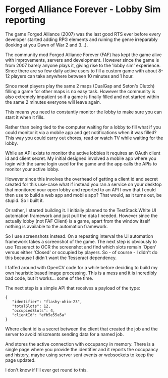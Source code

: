 # Forged Alliance Forever - Lobby Sim reporting #

The game Forged Alliance (2007) was the last good RTS ever
before every developer started adding RPG elements and ruining
the genre irreparably (looking at you Dawn of War 2 and 3...).

The community mod Forged Alliance Forever (FAF) has kept the game
alive with improvements, servers and development. However since
the game is from 2007 barely anyone plays it, giving rise to the
'lobby sim' experience. Since there are so few daily active users
to fill a custom game with about 8-12 players can take anywhere
between 10 minutes and 1 hour.

Since most players play the same 2 maps (DualGap and Seton's Clutch)
filling a game for other maps is no easy task. However the community
is also extremely impatient so if a game is finally filled and not
started within the same 2 minutes everyone will leave again.

This means you need to constantly monitor the lobby to make sure you
can start it when it fills.

Rather than being tied to the computer waiting for a lobby to fill
what if you could monitor it via a mobile app and get notifications
when it was filled? This way you could carry out chores, read or
watch TV while waiting for the lobby.

While an API exists to monitor the active lobbies it requires an
OAuth client id and client secret. My initial designed involved
a mobile app where you login with the same login used for the game
and the app calls the APIs to monitor your active lobby.

However since this involves the overhead of getting a client id
and secret created for this use-case what if instead you ran a
service on your desktop that monitored your open lobby and
reported to an API I own that I could then use to build a web app
and mobile app? That would, as it turns out, be stupid. So I built
it.

Or rather, I started building it. I initially planned to the
TestStack.White UI automation framework and just pull the data
I needed. However since the actually lobby (not FAF Client) is
a game, apart from the window itself nothing is available to the
automation framework.

So I use screenshots instead. On a repeating interval the UI
automation framework takes a screenshot of the game. The next
step is obviously to use Tesseract to OCR the screenshot and
find which slots remain 'Open' versus either 'Closed' or occupied
by players. So - of course - I didn't do this because I didn't
want the Tesseract dependency.

I faffed around with OpenCV code for a while before deciding to
build my own heuristic based image processing. This is a mess
and it is incredibly bad code, but it works... some of the time.

The next step is a simple API that receives a payload of the type:

```
{
   "identifier": "flashy-ohio-23",
   "totalSlots": 12,
   "occupiedSlots": 4,
   "clientId": "efb5e55a5a"
}
```

Where client id is a secret between the client that created the
job and the server to avoid miscreants sending data for a named
job.

And stores the active connection with occupancy in memory. There
is a single page where you provide the identifier and it reports
the occupancy and history, maybe using server sent events or
websockets to keep the page updated.

I don't know if I'll ever get round to this.
